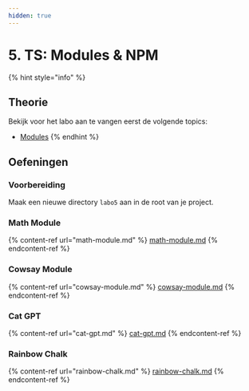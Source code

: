 ```yaml
---
hidden: true
---
```


# 5. TS: Modules & NPM

{% hint style="info" %}
## Theorie

Bekijk voor het labo aan te vangen eerst de volgende topics:

* [Modules](../../cursus/wat-is-nodejs/modules.md)
{% endhint %}

## Oefeningen

### Voorbereiding

Maak een nieuwe directory `labo5` aan in de root van je project.

### Math Module

{% content-ref url="math-module.md" %}
[math-module.md](math-module.md)
{% endcontent-ref %}

### Cowsay Module

{% content-ref url="cowsay-module.md" %}
[cowsay-module.md](cowsay-module.md)
{% endcontent-ref %}

### Cat GPT

{% content-ref url="cat-gpt.md" %}
[cat-gpt.md](cat-gpt.md)
{% endcontent-ref %}

### Rainbow Chalk

{% content-ref url="rainbow-chalk.md" %}
[rainbow-chalk.md](rainbow-chalk.md)
{% endcontent-ref %}
